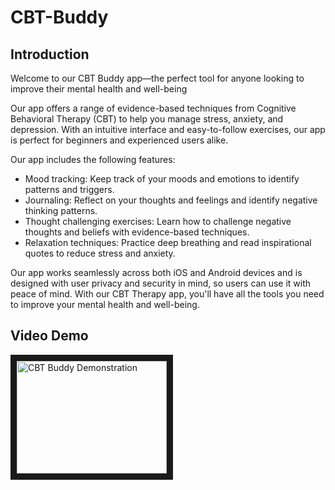 # CBT-Buddy

## Introduction
Welcome to our CBT Buddy app—the perfect tool for anyone looking to improve their mental health and well-being

Our app offers a range of evidence-based techniques from Cognitive Behavioral Therapy (CBT) to help you manage stress, anxiety, and depression. With an intuitive interface and easy-to-follow exercises, our app is perfect for beginners and experienced users alike.


Our app includes the following features:

* Mood tracking: Keep track of your moods and emotions to identify patterns and triggers.
* Journaling: Reflect on your thoughts and feelings and identify negative thinking patterns.
* Thought challenging exercises: Learn how to challenge negative thoughts and beliefs with evidence-based techniques.
* Relaxation techniques: Practice deep breathing and read inspirational quotes to reduce stress and anxiety.

Our app works seamlessly across both iOS and Android devices and is designed with user privacy and security in mind, so users can use it with peace of mind. With our CBT Therapy app, you'll have all the tools you need to improve your mental health and well-being.

## Video Demo

<a href="http://www.youtube.com/watch?feature=player_embedded&v=D2cxTa3rMdY
" target="_blank"><img src="http://img.youtube.com/vi/D2cxTa3rMdY/0.jpg" 
alt="CBT Buddy Demonstration" width="240" height="180" border="10" /></a>

